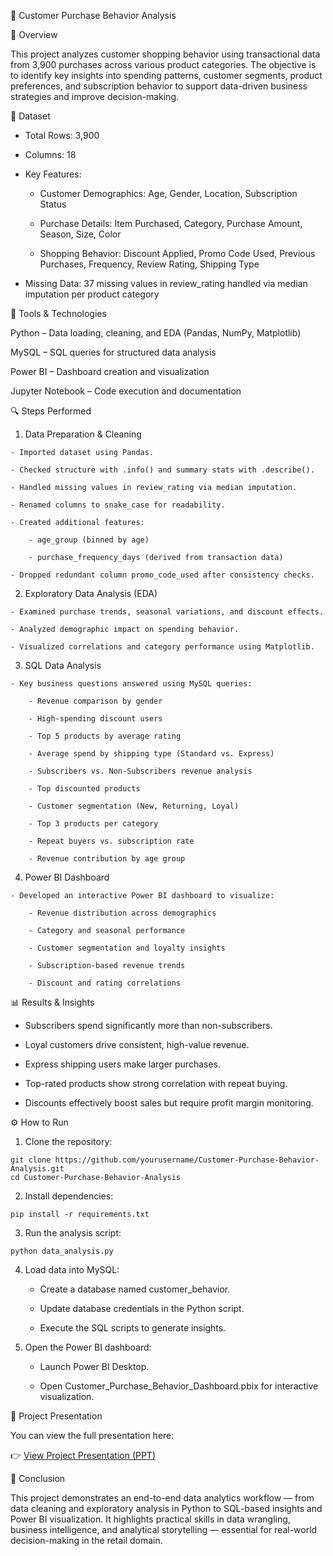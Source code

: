
🛒  Customer Purchase Behavior Analysis

📘 Overview

  This project analyzes customer shopping behavior using transactional data from 3,900 purchases across various product categories.
  The objective is to identify key insights into spending patterns, customer segments, product preferences, and subscription behavior to support data-driven business strategies and improve decision-making.

🧾 Dataset

  - Total Rows: 3,900
  
  - Columns: 18
  
  - Key Features:
  
      * Customer Demographics: Age, Gender, Location, Subscription Status
    
      * Purchase Details: Item Purchased, Category, Purchase Amount, Season, Size, Color
    
      * Shopping Behavior: Discount Applied, Promo Code Used, Previous Purchases, Frequency, Review Rating, Shipping Type
  
  - Missing Data: 37 missing values in review_rating handled via median imputation per product category

🧰 Tools & Technologies

  Python – Data loading, cleaning, and EDA (Pandas, NumPy, Matplotlib)
  
  MySQL – SQL queries for structured data analysis
  
  Power BI – Dashboard creation and visualization
  
  Jupyter Notebook – Code execution and documentation

🔍 Steps Performed
  1. Data Preparation & Cleaning
  
    - Imported dataset using Pandas.
    
    - Checked structure with .info() and summary stats with .describe().
    
    - Handled missing values in review_rating via median imputation.
    
    - Renamed columns to snake_case for readability.
    
    - Created additional features:
    
        - age_group (binned by age)
        
        - purchase_frequency_days (derived from transaction data)
    
    - Dropped redundant column promo_code_used after consistency checks.
  
  2. Exploratory Data Analysis (EDA)
  
    - Examined purchase trends, seasonal variations, and discount effects.
    
    - Analyzed demographic impact on spending behavior.
    
    - Visualized correlations and category performance using Matplotlib.
  
  3. SQL Data Analysis
  
    - Key business questions answered using MySQL queries:
    
        - Revenue comparison by gender
        
        - High-spending discount users
        
        - Top 5 products by average rating
        
        - Average spend by shipping type (Standard vs. Express)
        
        - Subscribers vs. Non-Subscribers revenue analysis
        
        - Top discounted products
        
        - Customer segmentation (New, Returning, Loyal)
        
        - Top 3 products per category
        
        - Repeat buyers vs. subscription rate
        
        - Revenue contribution by age group
  
  4. Power BI Dashboard
  
    - Developed an interactive Power BI dashboard to visualize:
  
        - Revenue distribution across demographics
        
        - Category and seasonal performance
        
        - Customer segmentation and loyalty insights
        
        - Subscription-based revenue trends
        
        - Discount and rating correlations

📊 Results & Insights

  - Subscribers spend significantly more than non-subscribers.
  
  - Loyal customers drive consistent, high-value revenue.
  
  - Express shipping users make larger purchases.
  
  - Top-rated products show strong correlation with repeat buying.
  
  - Discounts effectively boost sales but require profit margin monitoring.

⚙️ How to Run

  1. Clone the repository:
  
    git clone https://github.com/yourusername/Customer-Purchase-Behavior-Analysis.git
    cd Customer-Purchase-Behavior-Analysis
  
  
  2. Install dependencies:
  
    pip install -r requirements.txt
  
  
  3. Run the analysis script:
  
    python data_analysis.py
  
  
  4. Load data into MySQL:
  
      - Create a database named customer_behavior.
      
      - Update database credentials in the Python script.
      
      - Execute the SQL scripts to generate insights.
  
  5. Open the Power BI dashboard:
  
      - Launch Power BI Desktop.
      
      - Open Customer_Purchase_Behavior_Dashboard.pbix for interactive visualization.

🧩 Project Presentation

  You can view the full presentation here:
  
  👉 [View Project Presentation (PPT)](https://customer-purchase-behavi-2xpjpp3.gamma.site/)

🏁 Conclusion

  This project demonstrates an end-to-end data analytics workflow — from data cleaning and exploratory analysis in Python to SQL-based insights and Power BI visualization.
  It highlights practical skills in data wrangling, business intelligence, and analytical storytelling — essential for real-world decision-making in the retail domain.
